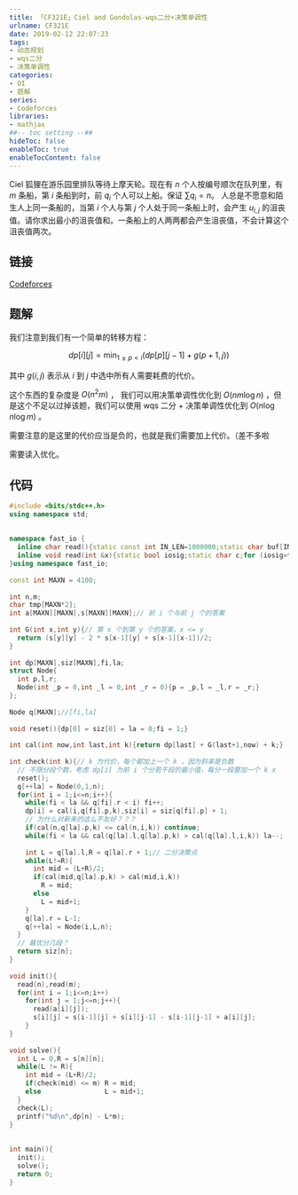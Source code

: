 ```yaml
---
title: 「CF321E」Ciel and Gondolas-wqs二分+决策单调性
urlname: CF321E
date: 2019-02-12 22:07:23
tags:
- 动态规划
- wqs二分
- 决策单调性
categories: 
- OI
- 题解
series:
- Codeforces
libraries:
- mathjax 
##-- toc setting --##
hideToc: false
enableToc: true
enableTocContent: false
---
```


Ciel 狐狸在游乐园里排队等待上摩天轮。现在有 $n$ 个人按编号顺次在队列里，有 $m$ 条船，第 $i$ 条船到时，前 $q _ {i}$ 个人可以上船。保证 $\sum q_i = n$。 人总是不愿意和陌生人上同一条船的，当第 $i$ 个人与第 $j$ 个人处于同一条船上时，会产生 $u _ {i,j}$ 的沮丧值。请你求出最小的沮丧值和。一条船上的人两两都会产生沮丧值，不会计算这个沮丧值两次。

<!--more-->

## 链接

[Codeforces](http://codeforces.com/problemset/problem/321/E)

## 题解

我们注意到我们有一个简单的转移方程：

$$
dp[i][j] = \min _ {1 \le p < i}(dp[p][j-1] + g(p+1,j))
$$

其中 $g(i,j)$ 表示从 $i$ 到 $j$ 中选中所有人需要耗费的代价。

这个东西的复杂度是 $O(n^2m)$ ， 我们可以用决策单调性优化到 $O(nm \log n)$ ，但是这个不足以过掉该题，我们可以使用 wqs 二分 + 决策单调性优化到 $O(n \log n \log m)$ 。

需要注意的是这里的代价应当是负的，也就是我们需要加上代价。（差不多啦

需要读入优化。

## 代码


```cpp
#include <bits/stdc++.h>
using namespace std;
 
 
namespace fast_io {
  inline char read(){static const int IN_LEN=1000000;static char buf[IN_LEN],*s,*t;return s==t?(((t=(s=buf)+fread(buf,1,IN_LEN,stdin))==s)?-1:*s++) : *s++;}
  inline void read(int &x){static bool iosig;static char c;for (iosig=false,c=read();!isdigit(c);c=read()){if(c=='-')iosig=true;if(c==-1)return;}for(x=0;isdigit(c);c=read())x=((x+(x<<2))<<1)+(c^'0');if(iosig)x=-x;}
}using namespace fast_io;
 
const int MAXN = 4100;
 
int n,m;
char tmp[MAXN*2];
int a[MAXN][MAXN],s[MAXN][MAXN];// 前 i 个与前 j 个的答案
 
int G(int x,int y){// 第 x 个到第 y 个的答案，x <= y
  return (s[y][y] - 2 * s[x-1][y] + s[x-1][x-1])/2;
}
 
int dp[MAXN],siz[MAXN],fi,la;
struct Node{
  int p,l,r;
  Node(int _p = 0,int _l = 0,int _r = 0){p = _p,l = _l,r = _r;}
};
 
Node q[MAXN];//[fi,la]
 
void reset(){dp[0] = siz[0] = la = 0;fi = 1;}
 
int cal(int now,int last,int k){return dp[last] + G(last+1,now) + k;}
 
int check(int k){// k 为代价，每个都加上一个 k ，因为斜率是负数
  // 不限分段个数，考虑 dp[i] 为前 i 个分若干段的最小值，每分一段要加一个 k x
  reset();
  q[++la] = Node(0,1,n);
  for(int i = 1;i<=n;i++){
    while(fi < la && q[fi].r < i) fi++;
    dp[i] = cal(i,q[fi].p,k),siz[i] = siz[q[fi].p] + 1;
    // 为什么对新来的这么不友好？？？
    if(cal(n,q[la].p,k) <= cal(n,i,k)) continue;
    while(fi < la && cal(q[la].l,q[la].p,k) > cal(q[la].l,i,k)) la--;
 
    int L = q[la].l,R = q[la].r + 1;// 二分决策点
    while(L!=R){
      int mid = (L+R)/2;
      if(cal(mid,q[la].p,k) > cal(mid,i,k))
        R = mid;
      else
        L = mid+1;
    }
    q[la].r = L-1;
    q[++la] = Node(i,L,n);
  }
  // 最优分几段？
  return siz[n];
}
 
void init(){
  read(n),read(m);
  for(int i = 1;i<=n;i++)
    for(int j = 1;j<=n;j++){
      read(a[i][j]);
      s[i][j] = s[i-1][j] + s[i][j-1] - s[i-1][j-1] + a[i][j];
    }
}
 
void solve(){
  int L = 0,R = s[n][n];
  while(L != R){
    int mid = (L+R)/2;
    if(check(mid) <= m) R = mid;
    else                L = mid+1;
  }
  check(L);
  printf("%d\n",dp[n] - L*m);
}
 
 
int main(){
  init();
  solve();
  return 0;
}
```

